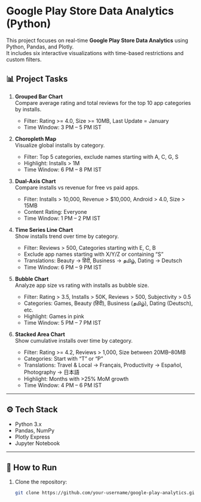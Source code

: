 # Google Play Store Data Analytics (Python)

This project focuses on real-time **Google Play Store Data Analytics** using Python, Pandas, and Plotly.  
It includes six interactive visualizations with time-based restrictions and custom filters.  

## 📊 Project Tasks

1. **Grouped Bar Chart**  
   Compare average rating and total reviews for the top 10 app categories by installs.  
   - Filter: Rating >= 4.0, Size >= 10MB, Last Update = January  
   - Time Window: 3 PM – 5 PM IST  

2. **Choropleth Map**  
   Visualize global installs by category.  
   - Filter: Top 5 categories, exclude names starting with A, C, G, S  
   - Highlight: Installs > 1M  
   - Time Window: 6 PM – 8 PM IST  

3. **Dual-Axis Chart**  
   Compare installs vs revenue for free vs paid apps.  
   - Filter: Installs > 10,000, Revenue > $10,000, Android > 4.0, Size > 15MB  
   - Content Rating: Everyone  
   - Time Window: 1 PM – 2 PM IST  

4. **Time Series Line Chart**  
   Show installs trend over time by category.  
   - Filter: Reviews > 500, Categories starting with E, C, B  
   - Exclude app names starting with X/Y/Z or containing “S”  
   - Translations: Beauty → हिंदी, Business → தமிழ், Dating → Deutsch  
   - Time Window: 6 PM – 9 PM IST  

5. **Bubble Chart**  
   Analyze app size vs rating with installs as bubble size.  
   - Filter: Rating > 3.5, Installs > 50K, Reviews > 500, Subjectivity > 0.5  
   - Categories: Games, Beauty (हिंदी), Business (தமிழ்), Dating (Deutsch), etc.  
   - Highlight: Games in pink  
   - Time Window: 5 PM – 7 PM IST  

6. **Stacked Area Chart**  
   Show cumulative installs over time by category.  
   - Filter: Rating >= 4.2, Reviews > 1,000, Size between 20MB–80MB  
   - Categories: Start with “T” or “P”  
   - Translations: Travel & Local → Français, Productivity → Español, Photography → 日本語  
   - Highlight: Months with >25% MoM growth  
   - Time Window: 4 PM – 6 PM IST  

---

## ⚙️ Tech Stack
- Python 3.x  
- Pandas, NumPy  
- Plotly Express  
- Jupyter Notebook  

---

## 🚀 How to Run
1. Clone the repository:
   ```bash
   git clone https://github.com/your-username/google-play-analytics.git
